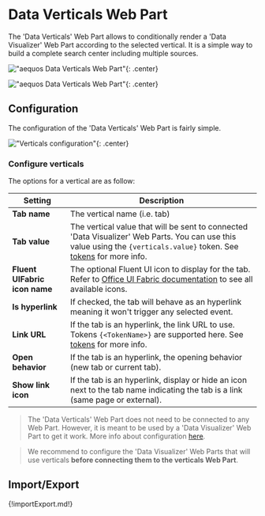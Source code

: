 # Data Verticals Web Part

The 'Data Verticals' Web Part allows to conditionally render a 'Data Visualizer' Web Part according to the selected vertical. It is a simple way to build a complete search center including multiple sources.

!["aequos Data Verticals Web Part"](../../assets/webparts/data_verticals/data_verticals_wp_picker.png){: .center}

!["aequos Data Verticals Web Part"](../../assets/webparts/data_verticals/data_verticals_wp_default.png){: .center} 

## Configuration

The configuration of the 'Data Verticals' Web Part is fairly simple.

!["Verticals configuration"](../../assets/webparts/data_verticals/configure_verticals.png){: .center} 

### Configure verticals

The options for a vertical are as follow:

| **Setting** | **Description** |
|------------|-----------------|
| **Tab name** | The vertical name (i.e. tab) 
| **Tab value** | The vertical value that will be sent to connected 'Data Visualizer' Web Parts. You can use this value using the `{verticals.value}` token. See [tokens](../data-visualizer/tokens.md) for more info.
| **Fluent UIFabric icon name** | The optional Fluent UI icon to display for the tab. Refer to [Office UI Fabric documentation](https://developer.microsoft.com/en-us/fluentui#/styles/web/icons) to see all available icons.
| **Is hyperlink** | If checked, the tab will behave as an hyperlink meaning it won't trigger any selected event.
| **Link URL** | If the tab is an hyperlink, the link URL to use. Tokens `{<TokenName>}` are supported here. See [tokens](../data-visualizer/tokens.md) for more info.
| **Open behavior** | If the tab is an hyperlink, the opening behavior (new tab or current tab).
| **Show link icon** |  If the tab is an hyperlink, display or hide an icon next to the tab name indicating the tab is a link (same page or external).

> The 'Data Verticals' Web Part does not need to be connected to any Web Part. However, it is meant to be used by a 'Data Visualizer' Web Part to get it work. More info about configuration [here](../data-visualizer/connections/index.md).

> We recommend to configure the 'Data Visualizer' Web Parts that will use verticals **before connecting them to the verticals Web Part**.

## Import/Export

{!importExport.md!}